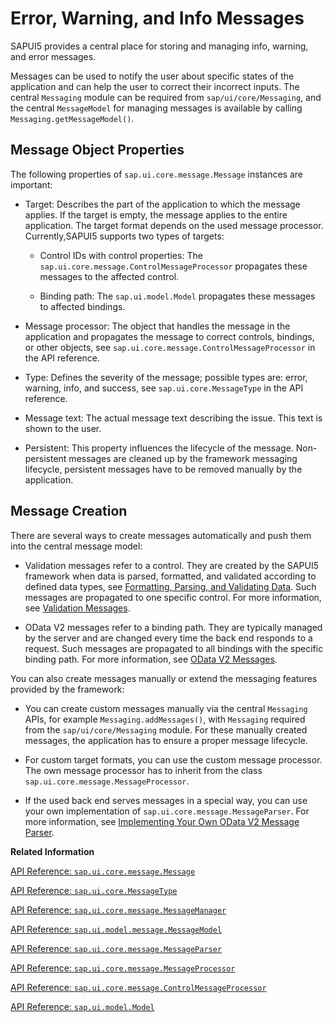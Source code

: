 <!-- loio62b1481d3e084cb49dd30956d183c6a0 -->

# Error, Warning, and Info Messages

SAPUI5 provides a central place for storing and managing info, warning, and error messages.

Messages can be used to notify the user about specific states of the application and can help the user to correct their incorrect inputs. The central `Messaging` module can be required from `sap/ui/core/Messaging`, and the central `MessageModel` for managing messages is available by calling `Messaging.getMessageModel()`.



<a name="loio62b1481d3e084cb49dd30956d183c6a0__section_xkx_xr3_rhb"/>

## Message Object Properties

The following properties of `sap.ui.core.message.Message` instances are important:

-   Target: Describes the part of the application to which the message applies. If the target is empty, the message applies to the entire application. The target format depends on the used message processor. Currently,SAPUI5 supports two types of targets:

    -   Control IDs with control properties: The `sap.ui.core.message.ControlMessageProcessor` propagates these messages to the affected control.

    -   Binding path: The `sap.ui.model.Model` propagates these messages to affected bindings.


-   Message processor: The object that handles the message in the application and propagates the message to correct controls, bindings, or other objects, see `sap.ui.core.message.ControlMessageProcessor` in the API reference.

-   Type: Defines the severity of the message; possible types are: error, warning, info, and success, see `sap.ui.core.MessageType` in the API reference.

-   Message text: The actual message text describing the issue. This text is shown to the user.

-   Persistent: This property influences the lifecycle of the message. Non-persistent messages are cleaned up by the framework messaging lifecycle, persistent messages have to be removed manually by the application.




<a name="loio62b1481d3e084cb49dd30956d183c6a0__section_fjj_1s3_rhb"/>

## Message Creation

There are several ways to create messages automatically and push them into the central message model:

-   Validation messages refer to a control. They are created by the SAPUI5 framework when data is parsed, formatted, and validated according to defined data types, see [Formatting, Parsing, and Validating Data](formatting-parsing-and-validating-data-07e4b92.md). Such messages are propagated to one specific control. For more information, see [Validation Messages](validation-messages-a90d93d.md).

-   OData V2 messages refer to a binding path. They are typically managed by the server and are changed every time the back end responds to a request. Such messages are propagated to all bindings with the specific binding path. For more information, see [OData V2 Messages](odata-v2-messages-81c735e.md).


You can also create messages manually or extend the messaging features provided by the framework:

-   You can create custom messages manually via the central `Messaging` APIs, for example `Messaging.addMessages()`, with `Messaging` required from the `sap/ui/core/Messaging` module. For these manually created messages, the application has to ensure a proper message lifecycle.

-   For custom target formats, you can use the custom message processor. The own message processor has to inherit from the class `sap.ui.core.message.MessageProcessor`.

-   If the used back end serves messages in a special way, you can use your own implementation of `sap.ui.core.message.MessageParser`. For more information, see [Implementing Your Own OData V2 Message Parser](implementing-your-own-odata-v2-message-parser-2e532e6.md).


**Related Information**  


[API Reference: `sap.ui.core.message.Message`](https://ui5.sap.com/#/api/sap.ui.core.message.Message)

[API Reference: `sap.ui.core.MessageType`](https://ui5.sap.com/#/api/sap.ui.core.MessageType)

[API Reference: `sap.ui.core.message.MessageManager`](https://ui5.sap.com/#/api/sap.ui.core.message.MessageManager)

[API Reference: `sap.ui.model.message.MessageModel`](https://ui5.sap.com/#/api/sap.ui.model.message.MessageModel)

[API Reference: `sap.ui.core.message.MessageParser`](https://ui5.sap.com/#/api/sap.ui.core.message.MessageParser)

[API Reference: `sap.ui.core.message.MessageProcessor`](https://ui5.sap.com/#/api/sap.ui.core.message.MessageProcessor)

[API Reference: `sap.ui.core.message.ControlMessageProcessor`](https://ui5.sap.com/#/api/sap.ui.core.message.ControlMessageProcessor)

[API Reference: `sap.ui.model.Model`](https://ui5.sap.com/#/api/sap.ui.model.Model)

